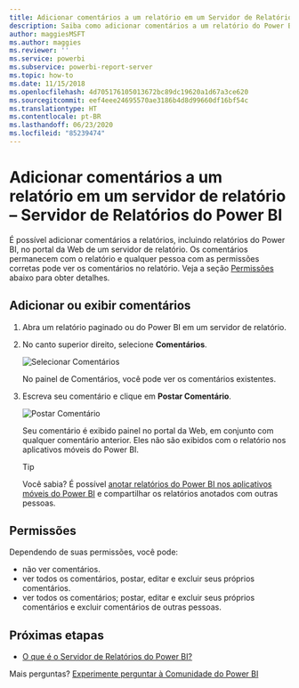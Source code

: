 ```yaml
---
title: Adicionar comentários a um relatório em um Servidor de Relatórios do Power BI
description: Saiba como adicionar comentários a um relatório do Power BI ou a um relatório paginado em um Servidor de Relatório do Power BI ou no servidor de relatório do SQL Server Reporting Services.
author: maggiesMSFT
ms.author: maggies
ms.reviewer: ''
ms.service: powerbi
ms.subservice: powerbi-report-server
ms.topic: how-to
ms.date: 11/15/2018
ms.openlocfilehash: 4d705176105013672bc89dc19620a1d67a3ce620
ms.sourcegitcommit: eef4eee24695570ae3186b4d8d99660df16bf54c
ms.translationtype: HT
ms.contentlocale: pt-BR
ms.lasthandoff: 06/23/2020
ms.locfileid: "85239474"
---
```

# <a name="add-comments-to-a-report-in-a-report-server---power-bi-report-server"></a>Adicionar comentários a um relatório em um servidor de relatório – Servidor de Relatórios do Power BI

É possível adicionar comentários a relatórios, incluindo relatórios do Power BI, no portal da Web de um servidor de relatório. Os comentários permanecem com o relatório e qualquer pessoa com as permissões corretas pode ver os comentários no relatório. Veja a seção [Permissões](#permissions) abaixo para obter detalhes.

## <a name="add-or-view-comments"></a>Adicionar ou exibir comentários

1. Abra um relatório paginado ou do Power BI em um servidor de relatório.
2. No canto superior direito, selecione **Comentários**.

    ![Selecionar Comentários](media/add-comments/report-server-web-portal-comments-button.png)

    No painel de Comentários, você pode ver os comentários existentes.
3. Escreva seu comentário e clique em **Postar Comentário**.

    ![Postar Comentário](media/add-comments/report-server-web-portal-comments-pane.png)

    Seu comentário é exibido painel no portal da Web, em conjunto com qualquer comentário anterior. Eles não são exibidos com o relatório nos aplicativos móveis do Power BI.

   > [!TIP]
   > Você sabia? É possível [anotar relatórios do Power BI nos aplicativos móveis do Power BI](../consumer/mobile/mobile-annotate-and-share-a-tile-from-the-mobile-apps.md) e compartilhar os relatórios anotados com outras pessoas.

## <a name="permissions"></a>Permissões

Dependendo de suas permissões, você pode:

* não ver comentários.
* ver todos os comentários, postar, editar e excluir seus próprios comentários.
* ver todos os comentários; postar, editar e excluir seus próprios comentários e excluir comentários de outras pessoas.

## <a name="next-steps"></a>Próximas etapas
* [O que é o Servidor de Relatórios do Power BI?](get-started.md)  

Mais perguntas? [Experimente perguntar à Comunidade do Power BI](https://community.powerbi.com/)

